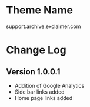 # Theme Name
support.archive.exclaimer.com

# Change Log
## Version 1.0.0.1
* Addition of Google Analytics
* Side bar links added
* Home page links added